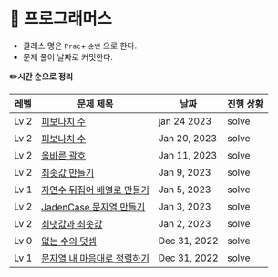 <h1>📁 프로그래머스</h1>

- 클래스 명은 `Prac`+ `순번` 으로 한다.
- 문제 풀이 날짜로 커밋한다.


<b>✏️시간 순으로 정리</b>

|레벨|문제 제목|날짜|진행 상황|
|------|---|---|---|
|Lv 2|[피보나치 수](https://github.com/kimjiae970/Algorithm-/blob/main/src/programmers/Prac9.java)|jan 24 2023|solve|
|Lv 2|[피보나치 수](https://github.com/kimjiae970/Algorithm-/blob/main/src/programmers/Prac8.java)|Jan 20, 2023|solve|
|Lv 2|[올바른 괄호](https://github.com/kimjiae970/Algorithm-/blob/main/src/programmers/Prac7.java)|Jan 11, 2023|solve|
|Lv 2|[최솟값 만들기](https://github.com/kimjiae970/Algorithm-/blob/main/src/Prac6.java)|Jan 9, 2023|solve|
|Lv 1|[자연수 뒤집어 배열로 만들기](https://github.com/kimjiae970/Algorithm-/blob/main/src/Prac5.java)|Jan 5, 2023|solve|
|Lv 2|[JadenCase 문자열 만들기](https://github.com/kimjiae970/Algorithm-/blob/main/src/Prac4.java)|Jan 3, 2023|solve|
|Lv 2|[최댓값과 최솟값](https://school.programmers.co.kr/learn/courses/30/lessons/12939)|Jan 2, 2023|solve|
|Lv 0|[없는 수의 덧셈](https://github.com/kimjiae970/Algorithm-/blob/main/src/Prac2.java)|Dec 31, 2022|solve|
|Lv 1|[문자열 내 마음대로 정렬하기](https://github.com/kimjiae970/Algorithm-/blob/main/src/Prac1.java)|Dec 31, 2022|solve|
